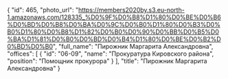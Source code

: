 {
    "id": 465,
    "photo_url": "https://members2020by.s3.eu-north-1.amazonaws.com/128335_%D0%9F%D0%B8%D1%80%D0%BE%D0%B6%D0%BD%D0%B8%D0%BA%D0%9C%D0%B0%D1%80%D0%B3%D0%B0%D1%80%D0%B8%D1%82%D0%B0%D0%90%D0%BB%D0%B5%D0%BA%D1%81%D0%B0%D0%BD%D0%B4%D1%80%D0%BE%D0%B2%D0%BD%D0%B0",
    "full_name": "Пирожник Маргарита Александровна",
    "offices": [
        {
            "id": "06-09",
            "name": "Прокуратура Кировского района",
            "position": "Помощник прокурора"
        }
    ],
    "title": "Пирожник Маргарита Александровна"
}